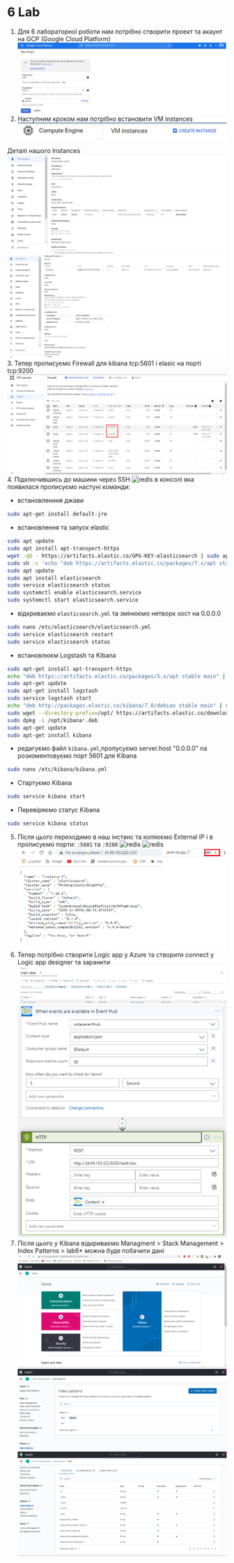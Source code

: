 # 6 Lab
  1. Для 6 лабораторної роботи нам потрібно створити проект та акаунт на GCP (Google Cloud Platform)
  ![redis](https://github.com/Opytko/NOSQL/blob/main/Screen/L6_1.png)
  2. Наступним кроком нам потрібно встановити VM instances 
  ![redis](https://github.com/Opytko/NOSQL/blob/main/Screen/L6_2.png)
  
   Деталі нашого Instances
  ![redis](https://github.com/Opytko/NOSQL/blob/main/Screen/L6_4.png)
  ![redis](https://github.com/Opytko/NOSQL/blob/main/Screen/L6_4_1.png)
  3. Тепер прописуємо Firewall для kibana tcp:5601 і elasic на порті tcp:9200
  ![redis](https://github.com/Opytko/NOSQL/blob/main/Screen/L6_3.png)
  4. Підключившись до машини через SSH
  ![redis](.https://github.com/Opytko/NOSQL/blob/main/Screen/L6_5.png)
  в консолі яка появилася прописуємо настуні команди:
     
   - встановленння джави
```sh
sudo apt-get install default-jre
```
   - встановлення та запуск elastic 
```sh
sudo apt update
sudo apt install apt-transport-https
wget -qO - https://artifacts.elastic.co/GPG-KEY-elasticsearch | sudo apt-key add -
sudo sh -c 'echo "deb https://artifacts.elastic.co/packages/7.x/apt stable main" > /etc/apt/sources.list.d/elastic-7.x.list'
sudo apt update
sudo apt install elasticsearch
sudo service elasticsearch status
sudo systemctl enable elasticsearch.service
sudo systemctl start elasticsearch.service
```
   - відкриваємо `elasticsearch.yml` та змінюємо нетворк хост на 0.0.0.0
```sh
sudo nano /etc/elasticsearch/elasticsearch.yml
sudo service elasticsearch restart
sudo service elasticsearch status
```
   - встановлюєм Logstash та Kibana
```sh
sudo apt-get install apt-transport-https
echo "deb https://artifacts.elastic.co/packages/5.x/apt stable main" | sudo tee -a /etc/apt/sources.list.d/elastic-5.x.list
sudo apt-get update
sudo apt-get install logstash
sudo service logstash start
echo "deb http://packages.elastic.co/kibana/7.0/debian stable main" | sudo tee -a /etc/apt/sources.list.d/kibana-7.0.x.list
sudo wget --directory-prefix=/opt/ https://artifacts.elastic.co/downloads/kibana/kibana-7.6.1-amd64.deb
sudo dpkg -i /opt/kibana*.deb
sudo apt-get update
sudo apt-get install kibana
```
   - редагуємо файл `kibana.yml`,пропусуємо server.host "0.0.0.0" nа розкоментовуємо порт 5601 для Kibana
```sh
sudo nano /etc/kibana/kibana.yml
```
   - Стартуємо Kibana
```sh
sudo service kibana start
```
  - Перевіряємо статус Kibana
```sh
sudo service kibana status
```
5. Після цього переходимо в наш інстанс та копіюємо External IP і в прописуємо порти: `:5601` та `:9200`
![redis](https://github.com/Opytko/NOSQL/blob/main/Screenhttps://github.com/Opytko/NOSQL/blob/main/Screenhttps://github.com/Opytko/NOSQL/blob/main/Screen/L6_6.png)
![redis](https://github.com/Opytko/NOSQL/blob/main/Screenhttps://github.com/Opytko/NOSQL/blob/main/Screen/L6_6_1.png)
![redis](https://github.com/Opytko/NOSQL/blob/main/Screen/L6_6_2.png)
6. Тепер потрібно створити Logic app у Azure та створити connect у Logic app designer та заранити
![redis](https://github.com/Opytko/NOSQL/blob/main/Screen/L6_7_1.png)
![redis](https://github.com/Opytko/NOSQL/blob/main/Screen/L6_7_2.png)
7. Після цього у Kibana відкриваємо Managment > Stack Management > Index Patterns > lab6* можна буде побачити дані 
![redis](https://github.com/Opytko/NOSQL/blob/main/Screen/L6_6_1.png)
![redis](https://github.com/Opytko/NOSQL/blob/main/Screen/L6_8_1.png)
![redis](https://github.com/Opytko/NOSQL/blob/main/Screen/L6_8_2.png)







